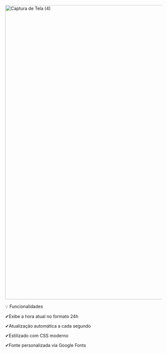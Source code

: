 


<img width="1905" height="947" alt="Captura de Tela (4)" src="https://github.com/user-attachments/assets/860cbb50-bc99-40ee-947e-8775d788faba" />















💡 Funcionalidades

✔Exibe a hora atual no formato 24h

✔Atualização automática a cada segundo

✔Estilizado com CSS moderno

✔Fonte personalizada via Google Fonts



